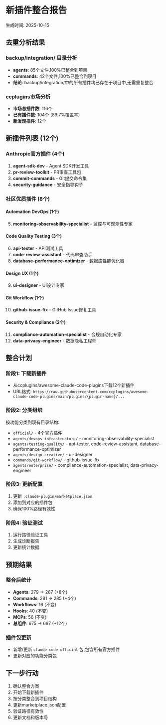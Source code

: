 # 新插件整合报告

生成时间: 2025-10-15

## 去重分析结果

### backup/integration/ 目录分析
- **agents**: 85个文件,100%已整合到项目
- **commands**: 42个文件,100%已整合到项目
- **结论**: backup/integration/中的所有插件均已存在于项目中,无需重复整合

### ccplugins市场分析
- **市场总插件数**: 116个
- **已有插件数**: 104个 (89.7%覆盖率)
- **新发现插件**: 12个

## 新插件列表 (12个)

### Anthropic官方插件 (4个)
1. **agent-sdk-dev** - Agent SDK开发工具
2. **pr-review-toolkit** - PR审查工具包
3. **commit-commands** - Git提交命令集
4. **security-guidance** - 安全指导钩子

### 社区优质插件 (8个)

#### Automation DevOps (1个)
5. **monitoring-observability-specialist** - 监控与可观测性专家

#### Code Quality Testing (3个)
6. **api-tester** - API测试工具
7. **code-review-assistant** - 代码审查助手
8. **database-performance-optimizer** - 数据库性能优化器

#### Design UX (1个)
9. **ui-designer** - UI设计专家

#### Git Workflow (1个)
10. **github-issue-fix** - GitHub Issue修复工具

#### Security & Compliance (2个)
11. **compliance-automation-specialist** - 合规自动化专家
12. **data-privacy-engineer** - 数据隐私工程师

## 整合计划

### 阶段1: 下载新插件
- 从ccplugins/awesome-claude-code-plugins下载12个新插件
- URL格式: `https://raw.githubusercontent.com/ccplugins/awesome-claude-code-plugins/main/plugins/{plugin-name}/...`

### 阶段2: 分类组织
按功能分类到现有目录结构:
- `official/` - 4个官方插件
- `agents/devops-infrastructure/` - monitoring-observability-specialist
- `agents/testing-quality/` - api-tester, code-review-assistant, database-performance-optimizer
- `agents/design-creative/` - ui-designer
- `commands/git-workflow/` - github-issue-fix
- `agents/enterprise/` - compliance-automation-specialist, data-privacy-engineer

### 阶段3: 更新配置
1. 更新 `.claude-plugin/marketplace.json`
2. 添加到对应的插件包
3. 确保100%路径有效性

### 阶段4: 验证测试
1. 运行路径验证工具
2. 生成诊断报告
3. 更新统计数据

## 预期结果

### 整合后统计
- **Agents**: 279 → 287 (+8个)
- **Commands**: 281 → 285 (+4个)
- **Workflows**: 16 (不变)
- **Hooks**: 40 (不变)
- **MCPs**: 56 (不变)
- **总组件**: 675 → 687 (+12个)

### 插件包更新
- 新增/更新 `claude-code-official` 包,包含所有官方插件
- 更新对应的功能分类包

## 下一步行动
1. 确认整合方案
2. 开始下载新插件
3. 按分类整合到项目结构
4. 更新marketplace.json配置
5. 验证路径有效性
6. 更新文档和版本号
